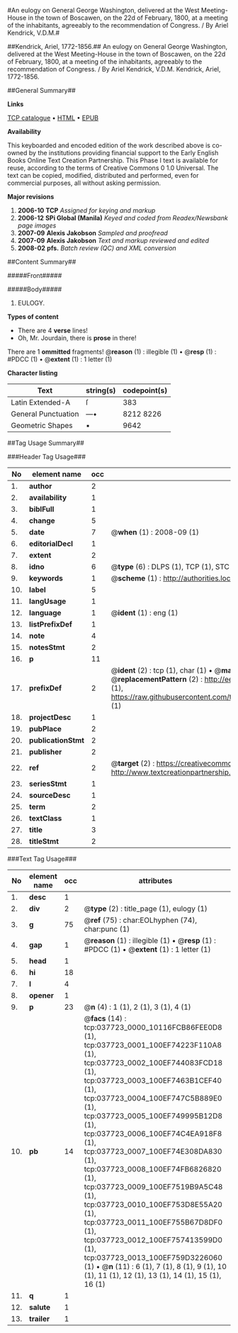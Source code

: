 #An eulogy on General George Washington, delivered at the West Meeting-House in the town of Boscawen, on the 22d of February, 1800, at a meeting of the inhabitants, agreeably to the recommendation of Congress. / By Ariel Kendrick, V.D.M.#

##Kendrick, Ariel, 1772-1856.##
An eulogy on General George Washington, delivered at the West Meeting-House in the town of Boscawen, on the 22d of February, 1800, at a meeting of the inhabitants, agreeably to the recommendation of Congress. / By Ariel Kendrick, V.D.M.
Kendrick, Ariel, 1772-1856.

##General Summary##

**Links**

[TCP catalogue](http://www.ota.ox.ac.uk/tcp/)  • 
[HTML](http://tei.it.ox.ac.uk/tcp/Texts-HTML/free/N28/N28302.html)  • 
[EPUB](http://tei.it.ox.ac.uk/tcp/Texts-EPUB/free/N28/N28302.epub)

**Availability**

This keyboarded and encoded edition of the
	       work described above is co-owned by the institutions
	       providing financial support to the Early English Books
	       Online Text Creation Partnership. This Phase I text is
	       available for reuse, according to the terms of Creative
	       Commons 0 1.0 Universal. The text can be copied,
	       modified, distributed and performed, even for
	       commercial purposes, all without asking permission.

**Major revisions**

1. __2006-10__ __TCP__ *Assigned for keying and markup*
1. __2006-12__ __SPi Global (Manila)__ *Keyed and coded from Readex/Newsbank page images*
1. __2007-09__ __Alexis Jakobson__ *Sampled and proofread*
1. __2007-09__ __Alexis Jakobson__ *Text and markup reviewed and edited*
1. __2008-02__ __pfs.__ *Batch review (QC) and XML conversion*

##Content Summary##

#####Front#####

#####Body#####

1. EULOGY.

**Types of content**

  * There are 4 **verse** lines!
  * Oh, Mr. Jourdain, there is **prose** in there!

There are 1 **ommitted** fragments! 
 @__reason__ (1) : illegible (1)  •  @__resp__ (1) : #PDCC (1)  •  @__extent__ (1) : 1 letter (1)

**Character listing**


|Text|string(s)|codepoint(s)|
|---|---|---|
|Latin Extended-A|ſ|383|
|General Punctuation|—•|8212 8226|
|Geometric Shapes|▪|9642|

##Tag Usage Summary##

###Header Tag Usage###

|No|element name|occ|attributes|
|---|---|---|---|
|1.|__author__|2||
|2.|__availability__|1||
|3.|__biblFull__|1||
|4.|__change__|5||
|5.|__date__|7| @__when__ (1) : 2008-09 (1)|
|6.|__editorialDecl__|1||
|7.|__extent__|2||
|8.|__idno__|6| @__type__ (6) : DLPS (1), TCP (1), STC (1), NOTIS (1), IMAGE-SET (1), EVANS-CITATION (1)|
|9.|__keywords__|1| @__scheme__ (1) : http://authorities.loc.gov/ (1)|
|10.|__label__|5||
|11.|__langUsage__|1||
|12.|__language__|1| @__ident__ (1) : eng (1)|
|13.|__listPrefixDef__|1||
|14.|__note__|4||
|15.|__notesStmt__|2||
|16.|__p__|11||
|17.|__prefixDef__|2| @__ident__ (2) : tcp (1), char (1)  •  @__matchPattern__ (2) : ([0-9\-]+):([0-9IVX]+) (1), (.+) (1)  •  @__replacementPattern__ (2) : http://eebo.chadwyck.com/downloadtiff?vid=$1&page=$2 (1), https://raw.githubusercontent.com/textcreationpartnership/Texts/master/tcpchars.xml#$1 (1)|
|18.|__projectDesc__|1||
|19.|__pubPlace__|2||
|20.|__publicationStmt__|2||
|21.|__publisher__|2||
|22.|__ref__|2| @__target__ (2) : https://creativecommons.org/publicdomain/zero/1.0/ (1), http://www.textcreationpartnership.org/docs/. (1)|
|23.|__seriesStmt__|1||
|24.|__sourceDesc__|1||
|25.|__term__|2||
|26.|__textClass__|1||
|27.|__title__|3||
|28.|__titleStmt__|2||


###Text Tag Usage###

|No|element name|occ|attributes|
|---|---|---|---|
|1.|__desc__|1||
|2.|__div__|2| @__type__ (2) : title_page (1), eulogy (1)|
|3.|__g__|75| @__ref__ (75) : char:EOLhyphen (74), char:punc (1)|
|4.|__gap__|1| @__reason__ (1) : illegible (1)  •  @__resp__ (1) : #PDCC (1)  •  @__extent__ (1) : 1 letter (1)|
|5.|__head__|1||
|6.|__hi__|18||
|7.|__l__|4||
|8.|__opener__|1||
|9.|__p__|23| @__n__ (4) : 1 (1), 2 (1), 3 (1), 4 (1)|
|10.|__pb__|14| @__facs__ (14) : tcp:037723_0000_10116FCB86FEE0D8 (1), tcp:037723_0001_100EF74223F110A8 (1), tcp:037723_0002_100EF744083FCD18 (1), tcp:037723_0003_100EF7463B1CEF40 (1), tcp:037723_0004_100EF747C5B889E0 (1), tcp:037723_0005_100EF749995B12D8 (1), tcp:037723_0006_100EF74C4EA918F8 (1), tcp:037723_0007_100EF74E308DA830 (1), tcp:037723_0008_100EF74FB6826820 (1), tcp:037723_0009_100EF7519B9A5C48 (1), tcp:037723_0010_100EF753D8E55A20 (1), tcp:037723_0011_100EF755B67D8DF0 (1), tcp:037723_0012_100EF757413599D0 (1), tcp:037723_0013_100EF759D3226060 (1)  •  @__n__ (11) : 6 (1), 7 (1), 8 (1), 9 (1), 10 (1), 11 (1), 12 (1), 13 (1), 14 (1), 15 (1), 16 (1)|
|11.|__q__|1||
|12.|__salute__|1||
|13.|__trailer__|1||
